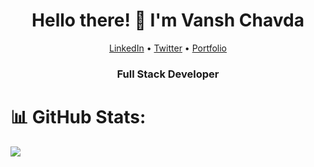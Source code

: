 
<link rel="stylesheet" href="https://cdnjs.cloudflare.com/ajax/libs/font-awesome/6.0.0-beta3/css/all.min.css">

<h1 align="center">Hello there! 👋 I'm Vansh Chavda</h1>

<p align="center">
  <a href="https://www.linkedin.com/in/vanshchavda07"><i class="fab fa-linkedin"></i> LinkedIn</a> •
  <a href="twitter.com/vanshchavda_ "><i class="fab fa-twitter"></i> Twitter</a> •
   <a href="https://vanshchavda.me/"><i class="fab fa-twitter"></i> Portfolio</a>
</p>

<h3 align="center">Full Stack Developer</h3>

# 📊 GitHub Stats:
![](https://github-readme-stats.vercel.app/api/top-langs/?username=itsvanshchavda&theme=dark&hide_border=false&include_all_commits=false&count_private=false&layout=compact)



<!-- Proudly created with GPRM ( https://gprm.itsvg.in ) -->


